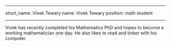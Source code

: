 ___

short_name: Vivek Tewary
name: Vivek Tewary
position: math student

___

Vivek has recently completed his Mathematics PhD and hopes to become a working mathematician one day. He also likes to read and tinker with his computer.
